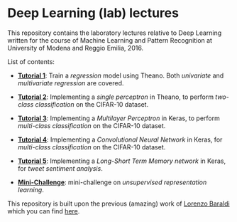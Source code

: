 # Deep Learning (lab) lectures

This repository contains the laboratory lectures relative to Deep Learning written for the course of Machine Learning and Pattern Recognition at University of Modena and Reggio Emilia, 2016.

List of contents:

- [**Tutorial 1**](https://github.com/ndrplz/deep_learning_lectures/blob/master/01_theano_regression.ipynb): Train a *regression* model using Theano. Both *univariate* and *multivariate regression* are covered.
- [**Tutorial 2**](https://github.com/ndrplz/deep_learning_lectures/blob/master/02_theano_perceptron.ipynb): Implementing a *single perceptron* in Theano, to perform *two-class classification* on the CIFAR-10 dataset.
- [**Tutorial 3**](https://github.com/ndrplz/deep_learning_lectures/blob/master/03_keras_MLP.ipynb): Implementing a *Multilayer Perceptron* in Keras, to perform *multi-class classification* on the CIFAR-10 dataset.
- [**Tutorial 4**](https://github.com/ndrplz/deep_learning_lectures/blob/master/04_keras_CNN.ipynb): Implementing a *Convolutional Neural Network* in Keras, for *multi-class classification* on the CIFAR-10 dataset.
- [**Tutorial 5**](https://github.com/ndrplz/deep_learning_lectures/blob/master/05_keras_LSTM.ipynb): Implementing a *Long-Short Term Memory network* in Keras, for *tweet sentiment analysis*.

- [**Mini-Challenge**](https://github.com/ndrplz/deep_learning_lectures/blob/master/06_challenge.ipynb): mini-challenge on *unsupervised representation learning*.

This repository is built upon the previous (amazing) work of [Lorenzo Baraldi](http://www.lorenzobaraldi.com/) which you can find [here](https://github.com/baraldilorenzo/DL_tutorials).
